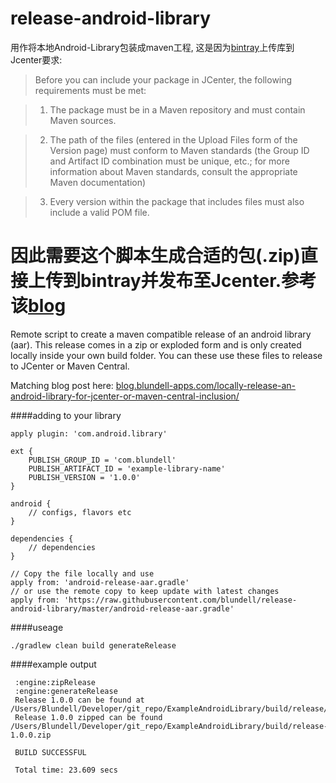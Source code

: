 release-android-library
=======================
用作将本地Android-Library包装成maven工程, 这是因为[bintray](https://bintray.com/)上传库到Jcenter要求:
> Before you can include your package in JCenter, the following requirements must be met:

> 1. The package must be in a Maven repository and must contain Maven sources.

> 2. The path of the files (entered in the Upload Files form of the Version page) must conform to Maven standards (the Group ID and Artifact ID combination must be unique, etc.; for more information about Maven standards, consult the appropriate Maven documentation)

> 3. Every version within the package that includes files must also include a valid POM file.

因此需要这个脚本生成合适的包(.zip)直接上传到bintray并发布至Jcenter.参考该[blog](https://medium.com/@tigr/how-to-publish-your-android-studio-library-to-jcenter-5384172c4739#.cxq364us2)
=======================
Remote script to create a maven compatible release of an android library (aar). This release comes in a zip or exploded form and is only created locally inside your own build folder. You can these use these files to release to JCenter or Maven Central.

Matching blog post here: [blog.blundell-apps.com/locally-release-an-android-library-for-jcenter-or-maven-central-inclusion/](http://blog.blundell-apps.com/locally-release-an-android-library-for-jcenter-or-maven-central-inclusion/)

####adding to your library
```
apply plugin: 'com.android.library'

ext {
    PUBLISH_GROUP_ID = 'com.blundell'
    PUBLISH_ARTIFACT_ID = 'example-library-name'
    PUBLISH_VERSION = '1.0.0'
}

android {
    // configs, flavors etc
}

dependencies {
    // dependencies
}

// Copy the file locally and use
apply from: 'android-release-aar.gradle'
// or use the remote copy to keep update with latest changes
apply from: 'https://raw.githubusercontent.com/blundell/release-android-library/master/android-release-aar.gradle'
```


####useage

`./gradlew clean build generateRelease`

####example output


```
 :engine:zipRelease
 :engine:generateRelease
 Release 1.0.0 can be found at /Users/Blundell/Developer/git_repo/ExampleAndroidLibrary/build/release/1.0.0/
 Release 1.0.0 zipped can be found /Users/Blundell/Developer/git_repo/ExampleAndroidLibrary/build/release-1.0.0.zip

 BUILD SUCCESSFUL
 
 Total time: 23.609 secs
```
